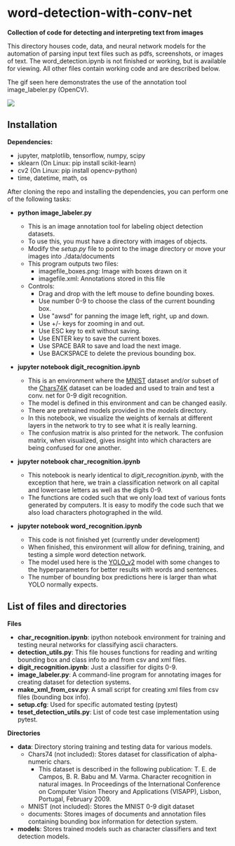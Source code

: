 # word-detection-with-conv-net

**Collection of code for detecting and interpreting text from images**

This directory houses code, data, and neural network models
for the automation of parsing input text files such as pdfs, 
screenshots, or images of text. The word_detection.ipynb is 
not finished or working, but is available for viewing. All 
other files contain working code and are described below.

The gif seen here demonstrates the
use of the annotation tool image_labeler.py (OpenCV).

![](using_image_labeler.gif)

## Installation

**Dependencies:**
 - jupyter, matplotlib, tensorflow, numpy, scipy
 - sklearn (On Linux:  pip install scikit-learn)
 - cv2 (On Linux: pip install opencv-python)
 - time, datetime, math, os

After cloning the repo and installing the dependencies,
you can perform one of the following tasks:
 - **python image_labeler.py**
   * This is an image annotation tool for labeling object
     detection datasets.
   * To use this, you must have a directory with images of
     objects. 
   * Modify the *setup.py* file to point to the image 
     directory or move your images into ./data/documents
   * This program outputs two files:
      * imagefile_boxes.png:  Image with boxes drawn on it
      * imagefile.xml:        Annotations stored in this file
   * Controls:
      * Drag and drop with the left mouse to define bounding boxes.
      * Use number 0-9 to choose the class of the current bounding box.
      * Use "awsd" for panning the image left, right, up and down.
      * Use +/- keys for zooming in and out.
      * Use ESC key to exit without saving.
      * Use ENTER key to save the current boxes.
      * Use SPACE BAR to save and load the next image.
      * Use BACKSPACE to delete the previous bounding box.

 - **jupyter notebook digit_recognition.ipynb**
   * This is an environment where the [MNIST](http://yann.lecun.com/exdb/mnist/) dataset and/or subset of the
     [Chars74K](http://www.ee.surrey.ac.uk/CVSSP/demos/chars74k/) dataset can be loaded and used to train and test a conv.
     net for 0-9 digit recognition.
   * The model is defined in this environment and can be changed easily.
   * There are pretrained models provided in the *models* directory.
   * In this notebook, we visualize the weights of kernals at different 
     layers in the network to try to see what it is really learning.
   * The confusion matrix is also printed for the network. The confusion
     matrix, when visualized, gives insight into which characters are 
     being confused for one another.

 - **jupyter notebook char_recognition.ipynb**
   * This notebook is nearly identical to *digit_recognition.ipynb*, with
     the exception that here, we train a classification network on all 
     capital and lowercase letters as well as the digits 0-9.
   * The functions are coded such that we only load text of various fonts
     generated by computers. It is easy to modify the code such that we 
     also load characters photographed in the wild.

 - **jupyter notebook word_recognition.ipynb**
   * This code is not finished yet (currently under development)
   * When finished, this environment will allow for defining, training,
     and testing a simple word detection network.
   * The model used here is the [YOLO_v2](https://mlblr.com/includes/mlai/index.html#yolov2) model with some changes to
     the hyperparameters for better results with words and sentences.
   * The number of bounding box predictions here is larger than what 
     YOLO normally expects.

## List of files and directories

**Files**
 - **char_recognition.ipynb**:  ipython notebook environment for
                            training and testing neural networks
                            for classifying ascii characters.
 - **detection_utils.py**:  This file houses functions for reading
                            and writing bounding box and class info to
                            and from csv and xml files.
 - **digit_recognition.ipynb**:  Just a classifier for digits 0-9.
 - **image_labeler.py**:  A command-line program for annotating images
                          for creating dataset for detection systems. 
 - **make_xml_from_csv.py**:  A small script for creating xml files from
                              csv files (bounding box info).
 - **setup.cfg**:  Used for specific automated testing (pytest)
 - **teset_detection_utils.py**:  List of code test case implementation
                                  using pytest.

**Directories**
 - **data**:  Directory storing training and testing data for various models.
   * Chars74 (not included):  Stores dataset for classification of alpha-numeric chars.
      * This dataset is described in the following publication:  T. E. de Campos, B. R. Babu and M. Varma. Character recognition in natural images. In Proceedings of the International Conference on Computer Vision Theory and Applications (VISAPP), Lisbon, Portugal, February 2009. 
   * MNIST (not included):  Stores the MNIST 0-9 digit dataset
   * documents:  Stores images of documents and annotation files containing
                 bounding box information for detection system.
 - **models**:  Stores trained models such as character classifiers and 
            text detection models.
